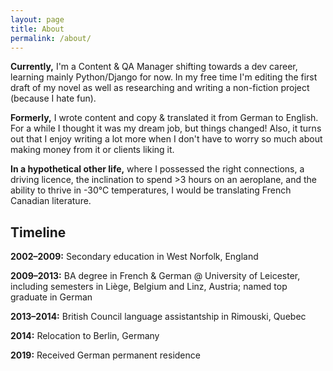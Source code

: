 ```yaml
---
layout: page
title: About
permalink: /about/
---
```


**Currently,** I'm a Content & QA Manager shifting towards a dev career, learning mainly Python/Django for now. In my free time I'm editing the first draft of my novel as well as researching and writing a non-fiction project (because I hate fun).

**Formerly,** I wrote content and copy & translated it from German to English. For a while I thought it was my dream job, but things changed! Also, it turns out that I enjoy writing a lot more when I don't have to worry so much about making money from it or clients liking it.

**In a hypothetical other life,** where I possessed the right connections, a driving licence, the inclination to spend >3 hours on an aeroplane, and the ability to thrive in -30°C temperatures, I would be translating French Canadian literature.

<h2>Timeline</h2>

<strong>2002–2009:</strong> Secondary education in West Norfolk, England

<strong>2009–2013:</strong> BA degree in French & German @ University of Leicester, including semesters in Liège, Belgium and Linz, Austria; named top graduate in German

<strong>2013–2014:</strong> British Council language assistantship in Rimouski, Quebec

<strong>2014:</strong> Relocation to Berlin, Germany

<strong>2019:</strong> Received German permanent residence
